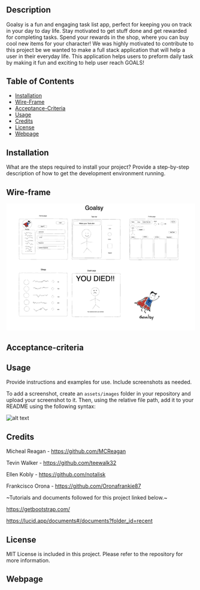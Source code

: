 # <Goalsy>

## Description

Goalsy is a  fun and engaging task list app, perfect for keeping you on track in your day to day life. Stay motivated to get stuff done and get rewarded for completing tasks. Spend your rewards in the shop, where you can buy cool new items for your character! We was highly motivated to contribute to this project be we wanted to make a full stack application that will help a user in their everyday life. This application helps users to preform daily task by making it fun and exciting to help user reach GOALS!

## Table of Contents


- [Installation](#installation)
- [Wire-Frame](#wire-frame)
- [Acceptance-Criteria](#acceptance-criteria)
- [Usage](#usage)
- [Credits](#credits)
- [License](#license)
- [Webpage](#webpage)

## Installation

What are the steps required to install your project? Provide a step-by-step description of how to get the development environment running.


## Wire-frame 

![Goalsy-wire-frame](public/images/Goalsy-wireframe.png)


## Acceptance-criteria

## Usage

Provide instructions and examples for use. Include screenshots as needed.

To add a screenshot, create an `assets/images` folder in your repository and upload your screenshot to it. Then, using the relative file path, add it to your README using the following syntax:

![alt text](assets/images/screenshot.png)

## Credits

Micheal Reagan - https://github.com/MCReagan

Tevin Walker - https://github.com/teewalk32

Ellen Kobly - https://github.com/notalisk

Frankcisco Orona - https://github.com/Oronafrankie87

   ~Tutorials and documents followed for this project linked below.~


https://getbootstrap.com/

https://lucid.app/documents#/documents?folder_id=recent

## License

MIT License is included in this project. Please refer to the repository for more information.



## Webpage
